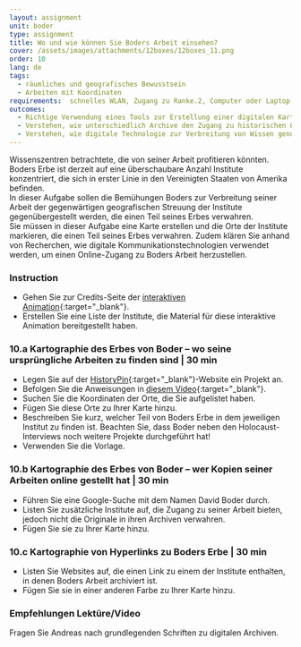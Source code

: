 ```yaml
---
layout: assignment
unit: boder
type: assignment
title: Wo und wie können Sie Boders Arbeit einsehen?
cover: /assets/images/attachments/12boxes/12boxes_11.png
order: 10
lang: de
tags: 
  - räumliches und geografisches Bewusstsein
  - Arbeiten mit Koordinaten
requirements:  schnelles WLAN, Zugang zu Ranke.2, Computer oder Laptop, Anwendung auf Computer oder Laptop zum Abspielen von Videos
outcomes: 
  - Richtige Verwendung eines Tools zur Erstellung einer digitalen Karte.
  - Verstehen, wie unterschiedlich Archive den Zugang zu historischen Quellen verwalten.
  - Verstehen, wie digitale Technologie zur Verbreitung von Wissen genutzt werden kann. 
---
```


Wissenszentren betrachtete, die von seiner Arbeit profitieren könnten. Boders Erbe ist derzeit auf eine überschaubare Anzahl Institute konzentriert, die sich in erster Linie in den Vereinigten Staaten von Amerika befinden.  
In dieser Aufgabe sollen die Bemühungen Boders zur Verbreitung seiner Arbeit der gegenwärtigen geografischen Streuung der Institute gegenübergestellt werden, die einen Teil seines Erbes verwahren.  
Sie müssen in dieser Aufgabe eine Karte erstellen und die Orte der Institute markieren, die einen Teil seines Erbes verwahren. Zudem klären Sie anhand von Recherchen, wie digitale Kommunikationstechnologien verwendet werden, um einen Online-Zugang zu Boders Arbeit herzustellen.

<!-- more -->

<!-- briefing-student -->

### Instruction
<!-- section-contents -->

- Gehen Sie zur Credits-Seite der [interaktiven Animation](https://ranke2.uni.lu/klynt/en/#Intro){:target="_blank"}. 
- Erstellen Sie eine Liste der Institute, die Material für diese interaktive Animation bereitgestellt haben.  

<!-- section -->

### 10.a  Kartographie des Erbes von Boder – wo seine ursprüngliche Arbeiten zu finden sind | 30 min
<!-- section-contents -->

- Legen Sie auf der [HistoryPin](https://www.historypin.org/en/){:target="_blank"}-Website ein Projekt an. 
- Befolgen Sie die Anweisungen in [diesem Video](https://youtu.be/VKWBDMLhjSk){:target="_blank"}. 
- Suchen Sie die Koordinaten der Orte, die Sie aufgelistet haben.
- Fügen Sie diese Orte zu Ihrer Karte hinzu.
- Beschreiben Sie kurz, welcher Teil von Boders Erbe in dem jeweiligen Institut zu finden ist. Beachten Sie, dass Boder neben den Holocaust-Interviews noch weitere Projekte durchgeführt hat!
- Verwenden Sie die Vorlage.

<!-- section -->

### 10.b  Kartographie des Erbes von Boder – wer Kopien seiner Arbeiten online gestellt hat | 30 min
<!-- section-contents -->

- Führen Sie eine Google-Suche mit dem Namen David Boder durch.
- Listen Sie zusätzliche Institute auf, die Zugang zu seiner Arbeit bieten, jedoch nicht die Originale in ihren Archiven verwahren.
- Fügen Sie sie zu Ihrer Karte hinzu.

<!-- section -->

### 10.c  Kartographie von Hyperlinks zu Boders Erbe | 30 min
<!-- section-contents -->

- Listen Sie Websites auf, die einen Link zu einem der Institute enthalten, in denen Boders Arbeit archiviert ist. 
- Fügen Sie sie in einer anderen Farbe zu Ihrer Karte hinzu. 

<!-- section -->

### Empfehlungen Lektüre/Video
<!-- section-contents -->

Fragen Sie Andreas nach grundlegenden Schriften zu digitalen Archiven.

<!-- briefing-teacher -->
